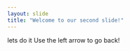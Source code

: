 ```yaml
---
layout: slide
title: "Welcome to our second slide!"
---
```

lets do it 
Use the left arrow to go back!
